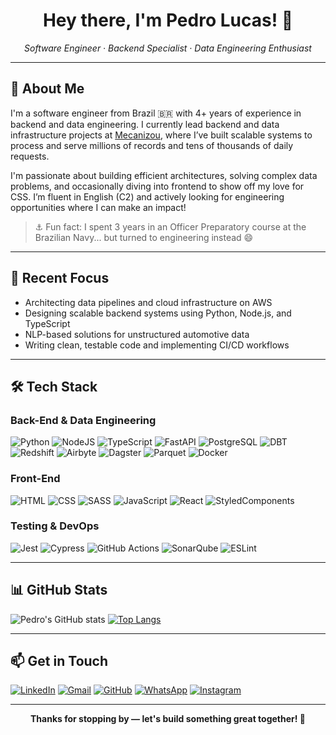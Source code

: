 <h1 align="center">Hey there, I'm Pedro Lucas! 👋</h1>

<p align="center">
  <em>Software Engineer · Backend Specialist · Data Engineering Enthusiast</em>
</p>

---

## 🚀 About Me

I'm a software engineer from Brazil 🇧🇷 with 4+ years of experience in backend and data engineering. I currently lead backend and data infrastructure projects at [Mecanizou](https://www.mecanizou.com.br/), where I’ve built scalable systems to process and serve millions of records and tens of thousands of daily requests.

I'm passionate about building efficient architectures, solving complex data problems, and occasionally diving into frontend to show off my love for CSS. I’m fluent in English (C2) and actively looking for engineering opportunities where I can make an impact!

> ⚓ Fun fact: I spent 3 years in an Officer Preparatory course at the Brazilian Navy... but turned to engineering instead 😄

---

## 🧠 Recent Focus

- Architecting data pipelines and cloud infrastructure on AWS
- Designing scalable backend systems using Python, Node.js, and TypeScript
- NLP-based solutions for unstructured automotive data
- Writing clean, testable code and implementing CI/CD workflows

---

## 🛠 Tech Stack

### **Back-End & Data Engineering**
![Python](https://img.shields.io/badge/Python-3776AB?style=flat-square&logo=python&logoColor=white)
![NodeJS](https://img.shields.io/badge/Node.js-43853D?style=flat-square&logo=node.js&logoColor=white)
![TypeScript](https://img.shields.io/badge/TypeScript-007ACC?style=flat-square&logo=typescript&logoColor=white)
![FastAPI](https://img.shields.io/badge/FastAPI-009688?style=flat-square&logo=fastapi&logoColor=white)
![PostgreSQL](https://img.shields.io/badge/PostgreSQL-316192?style=flat-square&logo=postgresql&logoColor=white)
![DBT](https://img.shields.io/badge/dbt-F06C00?style=flat-square&logo=dbt&logoColor=white)
![Redshift](https://img.shields.io/badge/AWS%20Redshift-8C3123?style=flat-square&logo=amazon-aws&logoColor=white)
![Airbyte](https://img.shields.io/badge/Airbyte-4B32C3?style=flat-square&logo=airbyte&logoColor=white)
![Dagster](https://img.shields.io/badge/Dagster-512DA8?style=flat-square)
![Parquet](https://img.shields.io/badge/Parquet-000000?style=flat-square)
![Docker](https://img.shields.io/badge/Docker-2496ED?style=flat-square&logo=docker&logoColor=white)

### **Front-End**
![HTML](https://img.shields.io/badge/HTML5-E34F26?style=flat-square&logo=html5&logoColor=white)
![CSS](https://img.shields.io/badge/CSS3-1572B6?style=flat-square&logo=css3&logoColor=white)
![SASS](https://img.shields.io/badge/Sass-CC6699?style=flat-square&logo=sass&logoColor=white)
![JavaScript](https://img.shields.io/badge/JavaScript-F7DF1E?style=flat-square&logo=javascript&logoColor=black)
![React](https://img.shields.io/badge/React-20232A?style=flat-square&logo=react&logoColor=61DAFB)
![StyledComponents](https://img.shields.io/badge/Styled--Components-DB7093?style=flat-square)

### **Testing & DevOps**
![Jest](https://img.shields.io/badge/Jest-C21325?style=flat-square&logo=jest&logoColor=white)
![Cypress](https://img.shields.io/badge/Cypress-182534?style=flat-square)
![GitHub Actions](https://img.shields.io/badge/GitHub%20Actions-2088FF?style=flat-square&logo=github-actions&logoColor=white)
![SonarQube](https://img.shields.io/badge/SonarQube-4E9BCD?style=flat-square&logo=sonarqube&logoColor=white)
![ESLint](https://img.shields.io/badge/ESLint-7c7ce9?style=flat-square)

---

## 📊 GitHub Stats

![Pedro's GitHub stats](https://github-readme-stats.vercel.app/api?username=pedrolpin4&show_icons=true&theme=synthwave&count_private=true)
[![Top Langs](https://github-readme-stats.vercel.app/api/top-langs/?username=pedrolpin4&layout=compact&theme=synthwave&count_private=true)](https://github.com/anuraghazra/github-readme-stats)

---

## 📫 Get in Touch

[![LinkedIn](https://img.shields.io/badge/LinkedIn-0077B5?style=for-the-badge&logo=linkedin&logoColor=white)](https://www.linkedin.com/in/pina-pedrolucas)
[![Gmail](https://img.shields.io/badge/Gmail-D14836?style=for-the-badge&logo=gmail&logoColor=white)](mailto:pedrolucaspina22@gmail.com)
[![GitHub](https://img.shields.io/badge/GitHub-100000?style=for-the-badge&logo=github&logoColor=white)](https://github.com/pedrolpin4)
[![WhatsApp](https://img.shields.io/badge/WhatsApp-25D366?style=for-the-badge&logo=whatsapp&logoColor=white)](https://api.whatsapp.com/send?phone=5521967431453&text=Olá,%20meu%20amigo!)
[![Instagram](https://img.shields.io/badge/Instagram-E4405F?style=for-the-badge&logo=instagram&logoColor=white)](https://www.instagram.com/pedrolpin4/)

---

<p align="center">
  <strong>Thanks for stopping by — let's build something great together! 🚀</strong>
</p>
